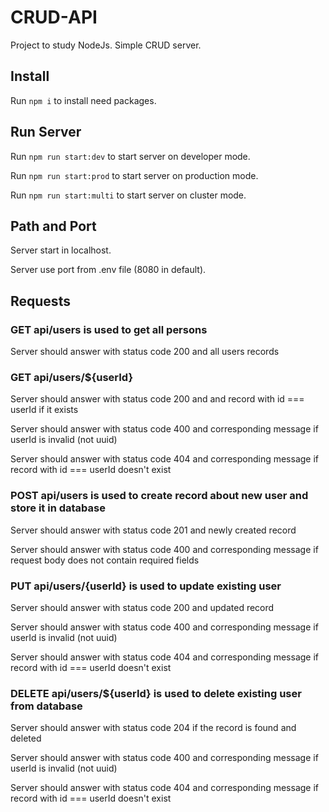 # CRUD-API

Project to study NodeJs. Simple CRUD server.

## Install

Run `npm i` to install need packages.

## Run Server

Run `npm run start:dev` to start server on developer mode.

Run `npm run start:prod` to start server on production mode.

Run `npm run start:multi` to start server on cluster mode.

## Path and Port

Server start in localhost.

Server use port from .env file (8080 in default).

## Requests

### GET api/users is used to get all persons

Server should answer with status code 200 and all users records

### GET api/users/${userId}

Server should answer with status code 200 and and record with id === userId if it exists

Server should answer with status code 400 and corresponding message if userId is invalid (not uuid)

Server should answer with status code 404 and corresponding message if record with id === userId doesn't exist

### POST api/users is used to create record about new user and store it in database

Server should answer with status code 201 and newly created record

Server should answer with status code 400 and corresponding message if request body does not contain required fields

### PUT api/users/{userId} is used to update existing user

Server should answer with status code 200 and updated record

Server should answer with status code 400 and corresponding message if userId is invalid (not uuid)

Server should answer with status code 404 and corresponding message if record with id === userId doesn't exist

### DELETE api/users/${userId} is used to delete existing user from database

Server should answer with status code 204 if the record is found and deleted

Server should answer with status code 400 and corresponding message if userId is invalid (not uuid)

Server should answer with status code 404 and corresponding message if record with id === userId doesn't exist
